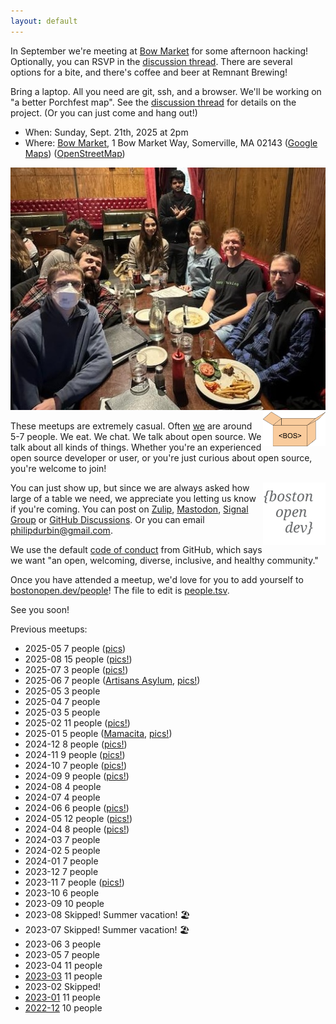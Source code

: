 ```yaml
---
layout: default
---
```


In September we're meeting at [Bow Market][] for some afternoon hacking! Optionally, you can RSVP in the [discussion thread](https://osdc.zulipchat.com/#narrow/channel/406743-boston/topic/2025-09.20meetup/near/533688794). There are several options for a bite, and there's coffee and beer at Remnant Brewing!

Bring a laptop. All you need are git, ssh, and a browser. We'll be working on "a better Porchfest map". See the [discussion thread](https://osdc.zulipchat.com/#narrow/channel/406743-boston/topic/Afternoon.20hack.20meetup/near/539447211) for details on the project. (Or you can just come and hang out!) 

- When: Sunday, Sept. 21th, 2025 at 2pm
- Where: [Bow Market][], 1 Bow Market Way, Somerville, MA 02143 ([Google Maps][bow_gmaps]) ([OpenStreetMap][bow_osm])

<!--
- Where: [Hamilton Restaurant & Bar][], 1366 Beacon Street, Brookline, MA 02446 ([Google Maps][hamilton_gmaps]) ([OpenStreetMap][hamilton_osm])
- Where: [Mamacita][], 329 Huntington Ave, Boston, MA 02115 ([Google Maps][mamacita_gmaps]) ([OpenStreetMap][mamacita_osm])
- Where: [Grendel's Den][], 89 Winthrop St, Cambridge, MA 02138 ([Google Maps][grendels_gmaps])
-->

[Hamilton Restaurant & Bar]: https://hamiltonbrookline.com
[hamilton_gmaps]: https://goo.gl/maps/Xn9q3wVHF5Q4jJsZA
[hamilton_osm]: https://www.openstreetmap.org/node/2340615787

[Mamacita]: https://mamacitaboston.com
[mamacita_gmaps]: https://maps.app.goo.gl/cmmWjghJSSGcKRLQ7
[mamacita_osm]: https://www.openstreetmap.org/node/1914792389

[Artisans Asylum]: https://www.artisansasylum.com
[artisans_gmaps]: https://maps.app.goo.gl/qGo3cgqziveQvydQ7
[artisans_osm]: https://www.openstreetmap.org/node/11011208188

[Charles River Speedway]: https://charlesriverspeedway.com
[crs_gmaps]: https://maps.app.goo.gl/GJDeiwGj455X6Exx9
[crs_osm]: https://www.openstreetmap.org/way/29631604

[Time Out Market Boston]: https://www.timeout.com/time-out-market-boston
[tob_gmaps]: https://maps.app.goo.gl/Rxc91vumkD2PRJmu8

[Grendel's Den]: https://www.grendelsden.com
[grendels_gmaps]: https://maps.app.goo.gl/1RE9sKSvbpKXrpQ17

[Bow Market]: https://www.bowmarketsomerville.com
[bow_gmaps]: https://maps.app.goo.gl/7PMEXgehNYjeXVnx9
[bow_osm]: https://www.openstreetmap.org/way/1330341631

<img src="images/2024-11.jpg">

<img src="images/logo-box.svg" width="100" align="right">

These meetups are extremely casual. Often [we](https://bostonopen.github.io/people) are around 5-7 people. We eat. We chat. We talk about open source. We talk about all kinds of things. Whether you're an experienced open source developer or user, or you're just curious about open source, you're welcome to join!

<img src="images/logo.svg" width="100" align="right">

You can just show up, but since we are always asked how large of a table we need, we appreciate you letting us know if you're coming. You can post on [Zulip][], <a rel="me" href="https://floss.social/@bostonopen">Mastodon</a>, [Signal Group][] or [GitHub Discussions][]. Or you can email <philipdurbin@gmail.com>.

[GitHub Discussions]: https://github.com/orgs/bostonopen/discussions
[Zulip]: https://osdc.zulipchat.com/#narrow/stream/406743-boston
[Mastodon]: https://floss.social/@bostonopen
[Signal Group]: https://signal.group/#CjQKIGoh9--iomqNWoG9reLXz9RaAnDC_O1bw1BOk3gZlexUEhDy9Tes9s26HYi_bg5voUBE

We use the default [code of conduct](CODE_OF_CONDUCT.md) from GitHub, which says we want "an open, welcoming, diverse, inclusive, and healthy community."

Once you have attended a meetup, we'd love for you to add yourself to [bostonopen.dev/people](https://bostonopen.dev/people)! The file to edit is [people.tsv][].

[people.tsv]: https://github.com/bostonopen/people/blob/main/people.tsv

See you soon!

Previous meetups:

- 2025-05 7 people ([pics](https://osdc.zulipchat.com/#narrow/channel/406743-boston/topic/2025-09.20meetup/near/540677611))
- 2025-08 15 people ([pics!](https://floss.social/@bostonopen/115006739381797224))
- 2025-07 3 people ([pics!](https://osdc.zulipchat.com/#narrow/channel/406743-boston/topic/2025-07.20meetup/near/529716409))
- 2025-06 7 people ([Artisans Asylum](https://osdc.zulipchat.com/#narrow/channel/406743-boston/topic/Artisans.20Asylum/near/518933008), [pics!](https://osdc.zulipchat.com/#narrow/channel/406743-boston/topic/2025-06.20meetup/near/523011365))
- 2025-05 3 people
- 2025-04 7 people
- 2025-03 5 people
- 2025-02 11 people ([pics!](https://osdc.zulipchat.com/#narrow/channel/406743-boston/topic/2025-02.20meetup/near/501437654))
- 2025-01 5 people ([Mamacita](https://osdc.zulipchat.com/#narrow/channel/406743-boston/topic/Mamacita/near/486822871), [pics!](https://floss.social/@bostonopen/113830228361120420))
- 2024-12 8 people ([pics!](https://floss.social/@bostonopen/113619966982663396))
- 2024-11 9 people ([pics!](https://floss.social/@bostonopen/113550742212323250))
- 2024-10 7 people ([pics!](https://floss.social/@bostonopen/113382201446352054))
- 2024-09 9 people ([pics!](https://floss.social/@bostonopen/113201277312192479))
- 2024-08 4 people
- 2024-07 4 people
- 2024-06 6 people ([pics!](https://floss.social/@bostonopen/112717247483527395))
- 2024-05 12 people ([pics!](https://floss.social/@bostonopen/112391629552015967))
- 2024-04 8 people ([pics!](https://floss.social/@bostonopen/112351334360963966))
- 2024-03 7 people
- 2024-02 5 people
- 2024-01 7 people
- 2023-12 7 people
- 2023-11 7 people ([pics!](https://floss.social/@bostonopen/111400315116089590))
- 2023-10 6 people
- 2023-09 10 people
- 2023-08 Skipped! Summer vacation! 🏖️
- 2023-07 Skipped! Summer vacation! 🏖️
- 2023-06 3 people
- 2023-05 7 people
- 2023-04 11 people
- [2023-03](http://blog.greptilian.com/2023/02/17/open-source-meetup-in-brookline-3/) 11 people
- 2023-02 Skipped!
- [2023-01](http://blog.greptilian.com/2023/01/03/open-source-meetup-in-brookline-2/) 11 people
- [2022-12](http://blog.greptilian.com/2022/12/10/open-source-meetup-in-brookline/) 10 people
